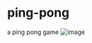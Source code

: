 # ping-pong
a ping pong game
![image](https://github.com/user-attachments/assets/df635c5a-d899-4a8d-8517-28701a533559)
